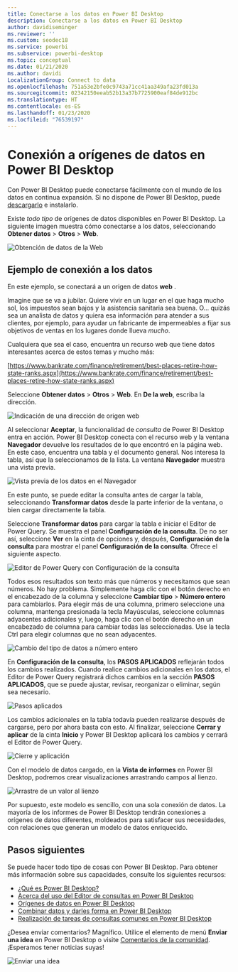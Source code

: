 ```yaml
---
title: Conectarse a los datos en Power BI Desktop
description: Conectarse a los datos en Power BI Desktop
author: davidiseminger
ms.reviewer: ''
ms.custom: seodec18
ms.service: powerbi
ms.subservice: powerbi-desktop
ms.topic: conceptual
ms.date: 01/21/2020
ms.author: davidi
LocalizationGroup: Connect to data
ms.openlocfilehash: 751a53e2bfe0c9743a71cc41aa349afa23fd013a
ms.sourcegitcommit: 02342150eeab52b13a37b7725900eaf84de912bc
ms.translationtype: HT
ms.contentlocale: es-ES
ms.lasthandoff: 01/23/2020
ms.locfileid: "76539197"
---
```

# <a name="connect-to-data-sources-in-power-bi-desktop"></a>Conexión a orígenes de datos en Power BI Desktop

Con Power BI Desktop puede conectarse fácilmente con el mundo de los datos en continua expansión. Si no dispone de Power BI Desktop, puede [descargarlo](https://go.microsoft.com/fwlink/?LinkID=521662) e instalarlo.

Existe *todo tipo* de orígenes de datos disponibles en Power BI Desktop. La siguiente imagen muestra cómo conectarse a los datos, seleccionando **Obtener datos** > **Otros** > **Web**.

![Obtención de datos de la Web](media/desktop-connect-to-data/get-data-from-the-web.png)

## <a name="example-of-connecting-to-data"></a>Ejemplo de conexión a los datos

En este ejemplo, se conectará a un origen de datos **web** .

Imagine que se va a jubilar. Quiere vivir en un lugar en el que haga mucho sol, los impuestos sean bajos y la asistencia sanitaria sea buena. O... quizás sea un analista de datos y quiera esa información para atender a sus clientes, por ejemplo, para ayudar un fabricante de impermeables a fijar sus objetivos de ventas en los lugares donde llueva *mucho*.

Cualquiera que sea el caso, encuentra un recurso web que tiene datos interesantes acerca de estos temas y mucho más:

[https://www.bankrate.com/finance/retirement/best-places-retire-how-state-ranks.aspx](https://www.bankrate.com/finance/retirement/best-places-retire-how-state-ranks.aspx)

Seleccione **Obtener datos** > **Otros** > **Web**. En **De la web**, escriba la dirección.

![Indicación de una dirección de origen web](media/desktop-connect-to-data/connecttodata_3.png)

Al seleccionar **Aceptar**, la funcionalidad de *consulta* de Power BI Desktop entra en acción. Power BI Desktop conecta con el recurso web y la ventana **Navegador** devuelve los resultados de lo que encontró en la página web. En este caso, encuentra una tabla y el documento general. Nos interesa la tabla, así que la seleccionamos de la lista. La ventana **Navegador** muestra una vista previa.

![Vista previa de los datos en el Navegador](media/desktop-connect-to-data/datasources_fromnavigatordialog.png)

En este punto, se puede editar la consulta antes de cargar la tabla, seleccionando **Transformar datos** desde la parte inferior de la ventana, o bien cargar directamente la tabla.

Seleccione **Transformar datos** para cargar la tabla e iniciar el Editor de Power Query. Se muestra el panel **Configuración de la consulta**. De no ser así, seleccione **Ver** en la cinta de opciones y, después, **Configuración de la consulta** para mostrar el panel **Configuración de la consulta**. Ofrece el siguiente aspecto.

![Editor de Power Query con Configuración de la consulta](media/desktop-connect-to-data/designer_gsg_editquery.png)

Todos esos resultados son texto más que números y necesitamos que sean números. No hay problema. Simplemente haga clic con el botón derecho en el encabezado de la columna y seleccione **Cambiar tipo** > **Número entero** para cambiarlos. Para elegir más de una columna, primero seleccione una columna, mantenga presionada la tecla Mayúsculas, seleccione columnas adyacentes adicionales y, luego, haga clic con el botón derecho en un encabezado de columna para cambiar todas las seleccionadas. Use la tecla Ctrl para elegir columnas que no sean adyacentes.

![Cambio del tipo de datos a número entero](media/desktop-connect-to-data/designer_gsg_changedatatype.png)

En **Configuración de la consulta**, los **PASOS APLICADOS** reflejarán todos los cambios realizados. Cuando realice cambios adicionales en los datos, el Editor de Power Query registrará dichos cambios en la sección **PASOS APLICADOS**, que se puede ajustar, revisar, reorganizar o eliminar, según sea necesario.

![Pasos aplicados](media/desktop-connect-to-data/designer_gsg_appliedsteps_changedtype.png)

Los cambios adicionales en la tabla todavía pueden realizarse después de cargarse, pero por ahora basta con esto. Al finalizar, seleccione **Cerrar y aplicar** de la cinta **Inicio** y Power BI Desktop aplicará los cambios y cerrará el Editor de Power Query.

![Cierre y aplicación](media/desktop-connect-to-data/connecttodata_closenload.png)

Con el modelo de datos cargado, en la **Vista de informes** en Power BI Desktop, podremos crear visualizaciones arrastrando campos al lienzo.

![Arrastre de un valor al lienzo](media/desktop-connect-to-data/connecttodata_dragontoreportview.png)

Por supuesto, este modelo es sencillo, con una sola conexión de datos. La mayoría de los informes de Power BI Desktop tendrán conexiones a orígenes de datos diferentes, moldeados para satisfacer sus necesidades, con relaciones que generan un modelo de datos enriquecido.

## <a name="next-steps"></a>Pasos siguientes
Se puede hacer todo tipo de cosas con Power BI Desktop. Para obtener más información sobre sus capacidades, consulte los siguientes recursos:

* [¿Qué es Power BI Desktop?](desktop-what-is-desktop.md)
* [Acerca del uso del Editor de consultas en Power BI Desktop](desktop-query-overview.md)
* [Orígenes de datos en Power BI Desktop](desktop-data-sources.md)
* [Combinar datos y darles forma en Power BI Desktop](desktop-shape-and-combine-data.md)
* [Realización de tareas de consultas comunes en Power BI Desktop](desktop-common-query-tasks.md)   

¿Desea enviar comentarios? Magnífico. Utilice el elemento de menú **Enviar una idea** en Power BI Desktop o visite [Comentarios de la comunidad](https://community.powerbi.com/t5/Community-Feedback/bd-p/community-feedback). ¡Esperamos tener noticias suyas!

![Enviar una idea](media/desktop-connect-to-data/sendfeedback.png)

